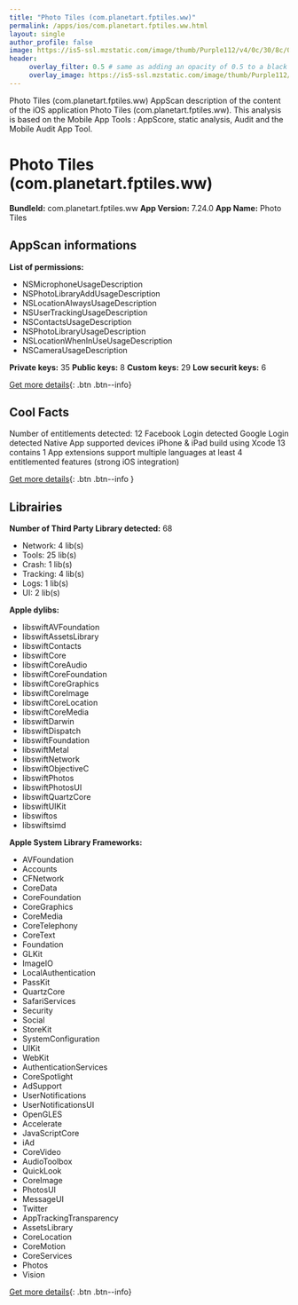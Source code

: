 ```yaml
---
title: "Photo Tiles (com.planetart.fptiles.ww)"
permalink: /apps/ios/com.planetart.fptiles.ww.html
layout: single
author_profile: false
image: https://is5-ssl.mzstatic.com/image/thumb/Purple112/v4/0c/30/8c/0c308cb5-1828-d101-6c40-2f3dca3e813f/AppIcon-0-0-1x_U007emarketing-0-0-0-7-0-0-sRGB-0-0-0-GLES2_U002c0-512MB-85-220-0-0.png/512x512bb.jpg
header: 
     overlay_filter: 0.5 # same as adding an opacity of 0.5 to a black background
     overlay_image: https://is5-ssl.mzstatic.com/image/thumb/Purple112/v4/0c/30/8c/0c308cb5-1828-d101-6c40-2f3dca3e813f/AppIcon-0-0-1x_U007emarketing-0-0-0-7-0-0-sRGB-0-0-0-GLES2_U002c0-512MB-85-220-0-0.png/512x512bb.jpg
---
```

Photo Tiles (com.planetart.fptiles.ww) AppScan description of the content of the iOS application Photo Tiles (com.planetart.fptiles.ww). This analysis is based on the Mobile App Tools : AppScore, static analysis, Audit and the Mobile Audit App Tool.

# Photo Tiles (com.planetart.fptiles.ww)

**BundleId:** com.planetart.fptiles.ww
**App Version:** 7.24.0
**App Name:** Photo Tiles


## AppScan informations 

**List of permissions:** 
- NSMicrophoneUsageDescription
- NSPhotoLibraryAddUsageDescription
- NSLocationAlwaysUsageDescription
- NSUserTrackingUsageDescription
- NSContactsUsageDescription
- NSPhotoLibraryUsageDescription
- NSLocationWhenInUseUsageDescription
- NSCameraUsageDescription
  
  
**Private keys:** 35
**Public keys:** 8
**Custom keys:** 29
**Low securit keys:** 6
  
[Get more details](/pricing.html){: .btn .btn--info}

## Cool Facts

Number of entitlements detected: 12
Facebook Login detected
Google Login detected
Native App
supported devices iPhone & iPad
build using Xcode 13
contains 1 App extensions
support multiple languages
at least 4 entitlemented features (strong iOS integration)
  
[Get more details](/pricing.html){: .btn .btn--info }

## Librairies 
**Number of Third Party Library detected:** 68
- Network: 4 lib(s)
- Tools: 25 lib(s)
- Crash: 1 lib(s)
- Tracking: 4 lib(s)
- Logs: 1 lib(s)
- UI: 2 lib(s)


**Apple dylibs:**
- libswiftAVFoundation
- libswiftAssetsLibrary
- libswiftContacts
- libswiftCore
- libswiftCoreAudio
- libswiftCoreFoundation
- libswiftCoreGraphics
- libswiftCoreImage
- libswiftCoreLocation
- libswiftCoreMedia
- libswiftDarwin
- libswiftDispatch
- libswiftFoundation
- libswiftMetal
- libswiftNetwork
- libswiftObjectiveC
- libswiftPhotos
- libswiftPhotosUI
- libswiftQuartzCore
- libswiftUIKit
- libswiftos
- libswiftsimd


**Apple System Library Frameworks:**
- AVFoundation
- Accounts
- CFNetwork
- CoreData
- CoreFoundation
- CoreGraphics
- CoreMedia
- CoreTelephony
- CoreText
- Foundation
- GLKit
- ImageIO
- LocalAuthentication
- PassKit
- QuartzCore
- SafariServices
- Security
- Social
- StoreKit
- SystemConfiguration
- UIKit
- WebKit
- AuthenticationServices
- CoreSpotlight
- AdSupport
- UserNotifications
- UserNotificationsUI
- OpenGLES
- Accelerate
- JavaScriptCore
- iAd
- CoreVideo
- AudioToolbox
- QuickLook
- CoreImage
- PhotosUI
- MessageUI
- Twitter
- AppTrackingTransparency
- AssetsLibrary
- CoreLocation
- CoreMotion
- CoreServices
- Photos
- Vision


  
[Get more details](/pricing.html){: .btn .btn--info}


